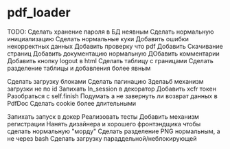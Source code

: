 # pdf_loader

TODO:
Сделать хранение пароля в БД неявным
Сделать нормальную инициализацию
Сделать нормальные куки
Добавить ошибки некорректных данных
Добавить проверку что pdf
Добавить Скачивание страниц
Добавить документацию нормальную
ДОбавить комментарии
Добавить кнопку logout в html
Сделать таблицу с границами
Сделать разделение таблицы  и добавления более явным

Сделать загрузку блоками
Сделать пагинацию
Зделаьб механизм загрузки не по id
Запихать In_session в декоратор
Добавить xcfr токен
Разобраться с self.finish
Подумать а не завернуть ли возврат данных в PdfDoc
Сделать cookie более длительными

Запихать запуск в докер
Реализовать тесты
Добавить механизм регистрации
Нанять дизайнера и хорошего фронтэндщика чтобы сделать нормальную "морду"
Сделать разделение PNG нормальным, а не через bash
Сделать загрузку параддельной/неблокирующей
